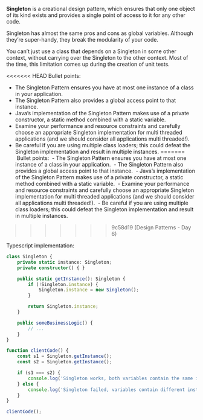 **Singleton** is a creational design pattern, which ensures that only one object of its kind exists and provides a single point of access to it for any other code.

Singleton has almost the same pros and cons as global variables. Although they’re super-handy, they break the modularity of your code.

You can’t just use a class that depends on a Singleton in some other context, without carrying over the Singleton to the other context. Most of the time, this limitation comes up during the creation of unit tests.

<<<<<<< HEAD
Bullet points:
- The Singleton Pattern ensures you have at most one instance of a class in your application.
- The Singleton Pattern also provides a global access point to that instance.
- Java’s implementation of the Singleton Pattern makes use of a private constructor, a static method combined with a static variable.
- Examine your performance and resource constraints and carefully choose an appropriate Singleton implementation for multi threaded applications (and we should consider all applications multi threaded!).
- Be careful if you are using multiple class loaders; this could defeat the Singleton implementation and result in multiple instances.
=======
 Bullet points:
 - The Singleton Pattern ensures you have at most one instance of a class in your application.
 - The Singleton Pattern also provides a global access point to that instance.
 - Java’s implementation of the Singleton Pattern makes use of a private constructor, a static method combined with a static variable.
 - Examine your performance and resource constraints and carefully choose an appropriate Singleton implementation for multi threaded applications (and we should consider all applications multi threaded!).
 - Be careful if you are using multiple class loaders; this could defeat the Singleton implementation and result in multiple instances.
>>>>>>> 9c58d19 (Design Patterns - Day 6)

Typescript implementation:

```ts
class Singleton {
    private static instance: Singleton;
    private constructor() { }

    public static getInstance(): Singleton {
        if (!Singleton.instance) {
            Singleton.instance = new Singleton();
        }

        return Singleton.instance;
    }

    public someBusinessLogic() {
        // ...
    }
}

function clientCode() {
    const s1 = Singleton.getInstance();
    const s2 = Singleton.getInstance();

    if (s1 === s2) {
        console.log('Singleton works, both variables contain the same instance.');
    } else {
        console.log('Singleton failed, variables contain different instances.');
    }
}

clientCode();
